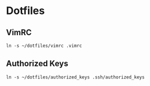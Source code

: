 # Dotfiles

## VimRC
`ln -s ~/dotfiles/vimrc .vimrc`

## Authorized Keys
`ln -s ~/dotfiles/authorized_keys .ssh/authorized_keys`
